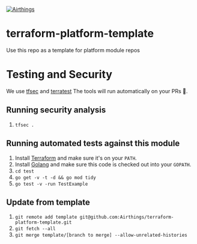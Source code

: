 
[![Airthings][logo]](https://www.airthings.com)

# terraform-platform-template
Use this repo as a template for platform module repos

[logo]: https://upload.wikimedia.org/wikipedia/commons/d/d1/Airthings_logo.svg

# Testing and Security

We use [tfsec](https://github.com/aquasecurity/tfsec) and [terratest](https://github.com/gruntwork-io/terratest/)
The tools will run automatically on your PRs 🚀.

## Running security analysis
1. `tfsec .`

## Running automated tests against this module
1. Install [Terraform](https://www.terraform.io/) and make sure it's on your `PATH`.
1. Install [Golang](https://golang.org/) and make sure this code is checked out into your `GOPATH`.
1. `cd test`
1. `go get -v -t -d && go mod tidy`
1. `go test -v -run TestExample`

## Update from template

1. `git remote add template git@github.com:Airthings/terraform-platform-template.git`
1. `git fetch --all`
1. `git merge template/[branch to merge] --allow-unrelated-histories`
